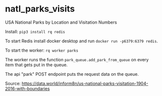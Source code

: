 # natl_parks_visits
USA National Parks by Location and Visitation Numbers

Install: `pip3 install rq redis`

To start Redis install docker desktop and run `docker run -p6379:6379 redis`.


To start the worker: `rq worker parks`

The worker runs the function `park_queue.add_park_from_queue` on every item that gets put in the queue.

The api "park" POST endpoint puts the request data on the queue.

Source: https://data.world/inform8n/us-national-parks-visitation-1904-2016-with-boundaries